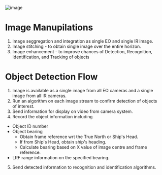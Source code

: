 ![image](https://github.com/user-attachments/assets/5f35bfe7-2c4d-4e2e-95b5-2f1e308a8f69)
# Image Manupilations
1. Image seggregation and integration as single EO and single IR image.
2. Image stitching - to obtain single image over the entire horizon.
3. Image enhancement - to improve chances of Detection, Recognition, Identification, and Tracking of objects

# Object Detection Flow
1. Image is available as a single image from all EO cameras and a single image from all IR cameras.
2. Run an algorithm on each image stream to confirm detection of objects of interest.
3. Send information for display on video from camera system.
4. Record the object information including
  - Object ID number
  - Object bearing
    - Obtain frame reference wrt the True North or Ship's Head.
    - If from Ship's Head, obtain ship's heading.
    - Calculate bearing based on X value of image centre and frame reference.
  - LRF range information on the specified bearing.
5. Send detected information to recognition and identification algorithms.
